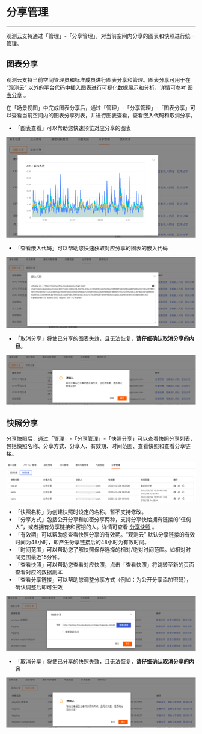 # 分享管理
---

观测云支持通过「管理」-「分享管理」，对当前空间内分享的图表和快照进行统一管理。


## 图表分享

观测云支持当前空间管理员和标准成员进行图表分享和管理。图表分享可用于在 “观测云” 以外的平台代码中插入图表进行可视化数据展示和分析，详情可参考 [图表分享](../scene/visual-chart/chart-share.md) 。

在「场景视图」中完成图表分享后，通过「管理」-「分享管理」-「图表分享」可以查看当前空间内的图表分享列表，并进行图表查看，查看嵌入代码和取消分享。

- 「图表查看」可以帮助您快速预览对应分享的图表

![](img/11_share_01.png)

- 「查看嵌入代码」可以帮助您快速获取对应分享的图表的嵌入代码

![](img/11_share_02.png)

- 「取消分享」将使已分享的图表失效，且无法恢复，**请仔细确认取消分享的内容**。

![](img/11_share_03.png)

## 快照分享

分享快照后，通过「管理」-「分享管理」-「快照分享」可以查看快照分享列表，包括快照名称、分享方式、分享人、有效期、时间范围、查看快照和查看分享链接。

![](img/11_share_04.png)

- 「快照名称」为创建快照时设定的名称，暂不支持修改。
- 「分享方式」包括公开分享和加密分享两种，支持分享快给拥有链接的“任何人”，或者拥有分享链接和密钥的人。详情可查看 [分享快照](../management/snapshot.md) 。
- 「有效期」可以帮助您查看快照分享的有效期。“观测云” 默认分享链接的有效时间为48小时，即产生分享链接后的48小时为有效时间。
- 「时间范围」可以帮助您了解快照保存选择的相对/绝对时间范围。如相对时间范围最近15分钟。
- 「查看快照」可以帮助您查看对应快照，点击「查看快照」将跳转至新的页面查看对应的数据副本
- 「查看分享链接」可以帮助您调整分享方式（例如：为公开分享添加密码），确认调整后即可生效

![](img/11_share_05.png)

- 「取消分享」将使已分享的快照失效，且无法恢复，**请仔细确认取消分享的内容**

![](img/11_share_06.png)



